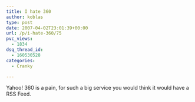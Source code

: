 ```yaml
---
title: I hate 360
author: koblas
type: post
date: 2007-04-02T23:01:39+00:00
url: /p/i-hate-360/75
pvc_views:
  - 1834
dsq_thread_id:
  - 160530528
categories:
  - Cranky

---
```

Yahoo! 360 is a pain, for such a big service you would think it would have a RSS Feed.
